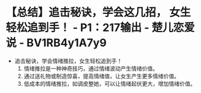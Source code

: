 # 【总结】追击秘诀，学会这几招， 女生轻松追到手！ - P1：217输出 - 楚儿恋爱说 - BV1RB4y1A7y9

-   追击秘诀，学会情绪推拉，女生轻松追到手！
    1.  情绪推拉是一种神奇技巧，通过情绪波动产生情绪价值。
    2.  通过送礼物或制造惊喜，提高情绪值，让女生产生更多情绪价值。
    3.  低成本的情绪推拉，如调皮整她，可以让情绪起伏更大，增加情绪价值。